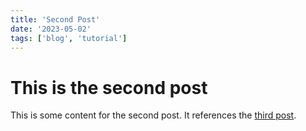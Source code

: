 ```yaml
---
title: 'Second Post'
date: '2023-05-02'
tags: ['blog', 'tutorial']
---
```


# This is the second post

This is some content for the second post. It references the [third post](/posts/third-post).
